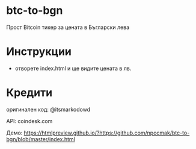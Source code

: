 # btc-to-bgn

Прост Bitcoin тикер за цената в Бъгларски лева

# Инструкции

- отворете index.html и ще видите цената в лв.

# Кредити

оригинален код:
@itsmarkodowd

API: 
coindesk.com

Демо: 
https://htmlpreview.github.io/?https://github.com/npocmak/btc-to-bgn/blob/master/index.html
